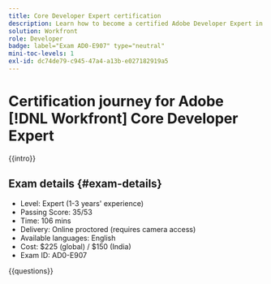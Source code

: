 ```yaml
---
title: Core Developer Expert certification
description: Learn how to become a certified Adobe Developer Expert in Adobe [!DNL Workfront].
solution: Workfront
role: Developer
badge: label="Exam AD0-E907" type="neutral"
mini-toc-levels: 1
exl-id: dc74de79-c945-47a4-a13b-e027182919a5
---
```

# Certification journey for Adobe [!DNL Workfront] Core Developer Expert

{{intro}}

## Exam details {#exam-details}

* Level: Expert (1-3 years' experience)
* Passing Score: 35/53
* Time: 106 mins
* Delivery: Online proctored (requires camera access)
* Available languages: English
* Cost: $225 (global) / $150 (India)
* Exam ID: AD0-E907

{{questions}}
